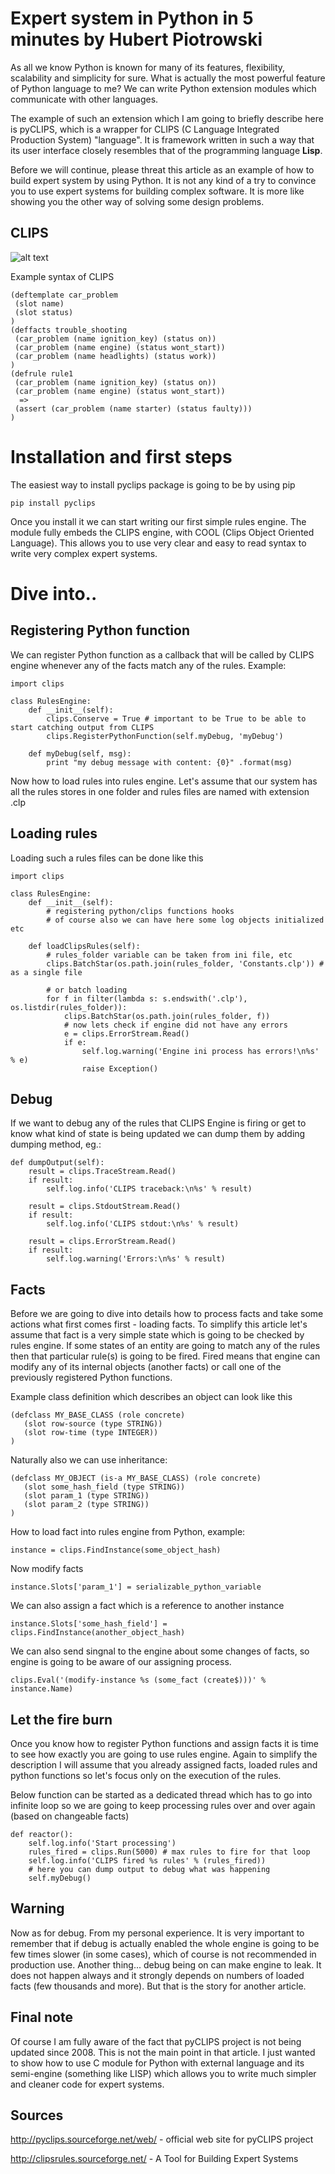 # Expert system in Python in 5 minutes by Hubert Piotrowski

As all we know Python is known for many of its features, flexibility, scalability and simplicity for sure. What is actually the most powerful feature of Python language to me? We can write Python extension modules which communicate with other languages.

The example of such an extension which I am going to briefly describe here is pyCLIPS, which is a wrapper for CLIPS (C Language Integrated Production System) "language". It is framework written in such a way that its user interface closely resembles that of the programming language **Lisp**.

Before we will continue, please threat this article as an example of how to build expert system by using Python. It is not any kind of a try to convince you to use expert systems for building complex software. It is more like showing you the other way of solving some design problems.

## CLIPS

![alt text](http://clipsrules.sourceforge.net/clips.gif "CLIPS Logo")

Example syntax of CLIPS

    (deftemplate car_problem
     (slot name)
     (slot status)
    )
    (deffacts trouble_shooting
     (car_problem (name ignition_key) (status on))
     (car_problem (name engine) (status wont_start))
     (car_problem (name headlights) (status work))
    )
    (defrule rule1
     (car_problem (name ignition_key) (status on))
     (car_problem (name engine) (status wont_start))
      =>
     (assert (car_problem (name starter) (status faulty)))
    )


# Installation and first steps

The easiest way to install pyclips package is going to be by using pip

    pip install pyclips

Once you install it we can start writing our first simple rules engine. The module fully embeds the CLIPS engine, with COOL (Clips Object Oriented Language). This allows you to use very clear and easy to read syntax to write very complex expert systems.

# Dive into..

## Registering Python function

We can register Python function as a callback that will be called by CLIPS engine whenever any of the facts match any of the rules. Example:

    import clips
    
    class RulesEngine:
        def __init__(self):
            clips.Conserve = True # important to be True to be able to start catching output from CLIPS
            clips.RegisterPythonFunction(self.myDebug, 'myDebug')
            
        def myDebug(self, msg):
            print "my debug message with content: {0}" .format(msg)

Now how to load rules into rules engine. Let's assume that our system has all the rules stores in one folder and rules files are named with extension .clp

## Loading rules

Loading such a rules files can be done like this


    import clips
    
    class RulesEngine:
        def __init__(self):
            # registering python/clips functions hooks
            # of course also we can have here some log objects initialized etc
            
        def loadClipsRules(self):
            # rules_folder variable can be taken from ini file, etc
            clips.BatchStar(os.path.join(rules_folder, 'Constants.clp')) # as a single file
            
            # or batch loading
            for f in filter(lambda s: s.endswith('.clp'), os.listdir(rules_folder)):
                clips.BatchStar(os.path.join(rules_folder, f))
                # now lets check if engine did not have any errors
                e = clips.ErrorStream.Read()
                if e:
                    self.log.warning('Engine ini process has errors!\n%s' % e)
                    raise Exception()

## Debug


If we want to debug any of the rules that CLIPS Engine is firing or get to know what kind of state is being updated we can dump them by adding dumping method, eg.:

    def dumpOutput(self):
        result = clips.TraceStream.Read()
        if result:
            self.log.info('CLIPS traceback:\n%s' % result)

        result = clips.StdoutStream.Read()
        if result:
            self.log.info('CLIPS stdout:\n%s' % result)

        result = clips.ErrorStream.Read()
        if result:
            self.log.warning('Errors:\n%s' % result)


## Facts

Before we are going to dive into details how to process facts and take some actions what first comes first - loading facts. To simplify this article let's assume that fact is a very simple state which is going to be checked by rules engine. If some states of an entity are going to match any of the rules then that particular rule(s) is going to be fired. Fired means that engine can modify any of its internal objects (another facts) or call one of the previously registered Python functions.

Example class definition which describes an object can look like this

    (defclass MY_BASE_CLASS (role concrete)
       (slot row-source (type STRING))
       (slot row-time (type INTEGER))
    )

Naturally also we can use inheritance:

    (defclass MY_OBJECT (is-a MY_BASE_CLASS) (role concrete)
       (slot some_hash_field (type STRING))
       (slot param_1 (type STRING))
       (slot param_2 (type STRING))
    )

How to load fact into rules engine from Python, example:

    instance = clips.FindInstance(some_object_hash)
    
Now modify facts

    instance.Slots['param_1'] = serializable_python_variable
    
We can also assign a fact which is a reference to another instance

    instance.Slots['some_hash_field'] = clips.FindInstance(another_object_hash)
    
We can also send singnal to the engine about some changes of facts, so engine is going to be aware of our assigning process.

    clips.Eval('(modify-instance %s (some_fact (create$)))' % instance.Name)
    
    
## Let the fire burn

Once you know how to register Python functions and assign facts it is time to see how exactly you are going to use rules engine. Again to simplify the description I will assume that you already assigned facts, loaded rules and python functions so let's focus only on the execution of the rules.

Below function can be started as a dedicated thread which has to go into infinite loop so we are going to keep processing rules over and over again (based on changeable facts)

    def reactor():
        self.log.info('Start processing')
        rules_fired = clips.Run(5000) # max rules to fire for that loop
        self.log.info('CLIPS fired %s rules' % (rules_fired))
        # here you can dump output to debug what was happening
        self.myDebug()
        
## Warning

Now as for debug. From my personal experience. It is very important to remember that if debug is actually enabled the whole engine is going to be few times slower (in some cases), which of course is not recommended in production use. Another thing... debug being on can make engine to leak. It does not happen always and it strongly depends on numbers of loaded facts (few thousands and more). But that is the story for another article.


## Final note

Of course I am fully aware of the fact that pyCLIPS project is not being updated since 2008. This is not the main point in that article. I just wanted to show how to use C module for Python with external language and its semi-engine (something like LISP) which allows you to write much simpler and cleaner code for expert systems.

## Sources

http://pyclips.sourceforge.net/web/ - official web site for pyCLIPS project

http://clipsrules.sourceforge.net/ - A Tool for Building Expert Systems
